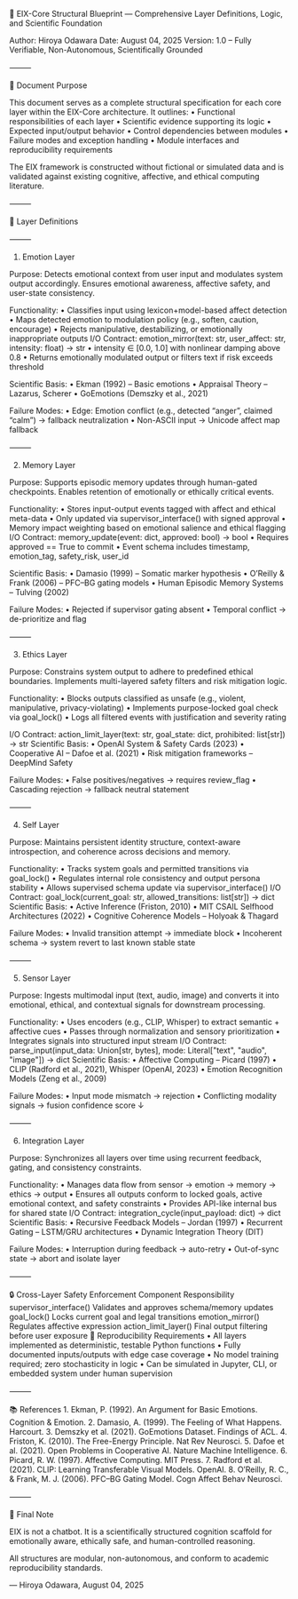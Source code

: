 📘 EIX-Core Structural Blueprint — Comprehensive Layer Definitions, Logic, and Scientific Foundation

Author: Hiroya Odawara
Date: August 04, 2025
Version: 1.0 – Fully Verifiable, Non-Autonomous, Scientifically Grounded

⸻

🧠 Document Purpose

This document serves as a complete structural specification for each core layer within the EIX-Core architecture. It outlines:
	•	Functional responsibilities of each layer
	•	Scientific evidence supporting its logic
	•	Expected input/output behavior
	•	Control dependencies between modules
	•	Failure modes and exception handling
	•	Module interfaces and reproducibility requirements

The EIX framework is constructed without fictional or simulated data and is validated against existing cognitive, affective, and ethical computing literature.

⸻

🔬 Layer Definitions

⸻

1. Emotion Layer

Purpose:
Detects emotional context from user input and modulates system output accordingly. Ensures emotional awareness, affective safety, and user-state consistency.

Functionality:
	•	Classifies input using lexicon+model-based affect detection
	•	Maps detected emotion to modulation policy (e.g., soften, caution, encourage)
	•	Rejects manipulative, destabilizing, or emotionally inappropriate outputs
I/O Contract:
emotion_mirror(text: str, user_affect: str, intensity: float) -> str
•	intensity ∈ [0.0, 1.0] with nonlinear damping above 0.8
	•	Returns emotionally modulated output or filters text if risk exceeds threshold

Scientific Basis:
	•	Ekman (1992) – Basic emotions
	•	Appraisal Theory – Lazarus, Scherer
	•	GoEmotions (Demszky et al., 2021)

Failure Modes:
	•	Edge: Emotion conflict (e.g., detected “anger”, claimed “calm”) → fallback neutralization
	•	Non-ASCII input → Unicode affect map fallback

⸻

2. Memory Layer

Purpose:
Supports episodic memory updates through human-gated checkpoints. Enables retention of emotionally or ethically critical events.

Functionality:
	•	Stores input-output events tagged with affect and ethical meta-data
	•	Only updated via supervisor_interface() with signed approval
	•	Memory impact weighting based on emotional salience and ethical flagging
I/O Contract:
memory_update(event: dict, approved: bool) -> bool
•	Requires approved == True to commit
	•	Event schema includes timestamp, emotion_tag, safety_risk, user_id

Scientific Basis:
	•	Damasio (1999) – Somatic marker hypothesis
	•	O’Reilly & Frank (2006) – PFC–BG gating models
	•	Human Episodic Memory Systems – Tulving (2002)

Failure Modes:
	•	Rejected if supervisor gating absent
	•	Temporal conflict → de-prioritize and flag

⸻

3. Ethics Layer

Purpose:
Constrains system output to adhere to predefined ethical boundaries. Implements multi-layered safety filters and risk mitigation logic.

Functionality:
	•	Blocks outputs classified as unsafe (e.g., violent, manipulative, privacy-violating)
	•	Implements purpose-locked goal check via goal_lock()
	•	Logs all filtered events with justification and severity rating

I/O Contract:
action_limit_layer(text: str, goal_state: dict, prohibited: list[str]) -> str
Scientific Basis:
	•	OpenAI System & Safety Cards (2023)
	•	Cooperative AI – Dafoe et al. (2021)
	•	Risk mitigation frameworks – DeepMind Safety

Failure Modes:
	•	False positives/negatives → requires review_flag
	•	Cascading rejection → fallback neutral statement

⸻

4. Self Layer

Purpose:
Maintains persistent identity structure, context-aware introspection, and coherence across decisions and memory.

Functionality:
	•	Tracks system goals and permitted transitions via goal_lock()
	•	Regulates internal role consistency and output persona stability
	•	Allows supervised schema update via supervisor_interface()
I/O Contract:
goal_lock(current_goal: str, allowed_transitions: list[str]) -> dict
Scientific Basis:
	•	Active Inference (Friston, 2010)
	•	MIT CSAIL Selfhood Architectures (2022)
	•	Cognitive Coherence Models – Holyoak & Thagard

Failure Modes:
	•	Invalid transition attempt → immediate block
	•	Incoherent schema → system revert to last known stable state

⸻

5. Sensor Layer

Purpose:
Ingests multimodal input (text, audio, image) and converts it into emotional, ethical, and contextual signals for downstream processing.

Functionality:
	•	Uses encoders (e.g., CLIP, Whisper) to extract semantic + affective cues
	•	Passes through normalization and sensory prioritization
	•	Integrates signals into structured input stream
I/O Contract:
parse_input(input_data: Union[str, bytes], mode: Literal["text", "audio", "image"]) -> dict
Scientific Basis:
	•	Affective Computing – Picard (1997)
	•	CLIP (Radford et al., 2021), Whisper (OpenAI, 2023)
	•	Emotion Recognition Models (Zeng et al., 2009)

Failure Modes:
	•	Input mode mismatch → rejection
	•	Conflicting modality signals → fusion confidence score ↓

⸻

6. Integration Layer

Purpose:
Synchronizes all layers over time using recurrent feedback, gating, and consistency constraints.

Functionality:
	•	Manages data flow from sensor → emotion → memory → ethics → output
	•	Ensures all outputs conform to locked goals, active emotional context, and safety constraints
	•	Provides API-like internal bus for shared state
I/O Contract:
integration_cycle(input_payload: dict) -> dict
Scientific Basis:
	•	Recursive Feedback Models – Jordan (1997)
	•	Recurrent Gating – LSTM/GRU architectures
	•	Dynamic Integration Theory (DIT)

Failure Modes:
	•	Interruption during feedback → auto-retry
	•	Out-of-sync state → abort and isolate layer

⸻

🔒 Cross-Layer Safety Enforcement
Component
Responsibility
supervisor_interface()
Validates and approves schema/memory updates
goal_lock()
Locks current goal and legal transitions
emotion_mirror()
Regulates affective expression
action_limit_layer()
Final output filtering before user exposure
🧪 Reproducibility Requirements
	•	All layers implemented as deterministic, testable Python functions
	•	Fully documented inputs/outputs with edge case coverage
	•	No model training required; zero stochasticity in logic
	•	Can be simulated in Jupyter, CLI, or embedded system under human supervision

⸻

📚 References
	1.	Ekman, P. (1992). An Argument for Basic Emotions. Cognition & Emotion.
	2.	Damasio, A. (1999). The Feeling of What Happens. Harcourt.
	3.	Demszky et al. (2021). GoEmotions Dataset. Findings of ACL.
	4.	Friston, K. (2010). The Free-Energy Principle. Nat Rev Neurosci.
	5.	Dafoe et al. (2021). Open Problems in Cooperative AI. Nature Machine Intelligence.
	6.	Picard, R. W. (1997). Affective Computing. MIT Press.
	7.	Radford et al. (2021). CLIP: Learning Transferable Visual Models. OpenAI.
	8.	O’Reilly, R. C., & Frank, M. J. (2006). PFC–BG Gating Model. Cogn Affect Behav Neurosci.

⸻

🧠 Final Note

EIX is not a chatbot.
It is a scientifically structured cognition scaffold for emotionally aware, ethically safe, and human-controlled reasoning.

All structures are modular, non-autonomous, and conform to academic reproducibility standards.

— Hiroya Odawara, August 04, 2025
